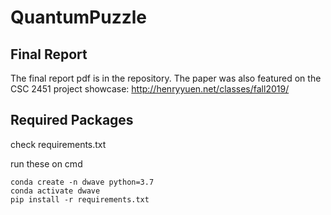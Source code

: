 # QuantumPuzzle

## Final Report
The final report pdf is in the repository. The paper was also featured on the CSC 2451 project showcase: http://henryyuen.net/classes/fall2019/

## Required Packages
check requirements.txt

run these on cmd
```
conda create -n dwave python=3.7
conda activate dwave
pip install -r requirements.txt
```
